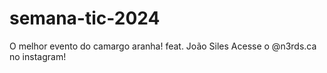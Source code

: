 # semana-tic-2024
O melhor evento do camargo aranha! feat. João Siles
Acesse o @n3rds.ca no instagram!